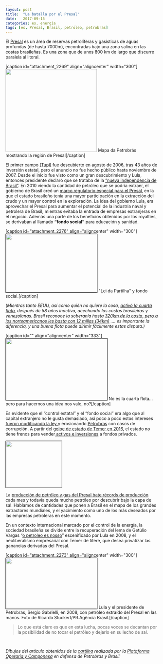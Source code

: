 ```yaml
---
layout: post
title:  "La batalla por el Presal"
date:   2017-09-15
categories: es, energia
tags: [es, Presal, Brasil, petróleo, petrobras]
---
```

El <a href="https://pt.wikipedia.org/wiki/Camada_pr%C3%A9-sal">Presal</a> es un área de reservas petrolíferas y gasísticas de aguas profundas (de hasta 7000m), encontradas bajo una zona salina en las costas brasileñas. Es una zona que de unos 800 km de largo que discurre paralela al litoral.

[caption id="attachment_2269" align="aligncenter" width="300"]<a href="https://izaroblog.files.wordpress.com/2017/09/petrobras-mapa-pre-sal.jpg" target="_blank" rel="noopener"><img class="wp-image-2269 size-medium" src="https://izaroblog.files.wordpress.com/2017/09/petrobras-mapa-pre-sal.jpg?w=300" alt="" width="300" height="272" /></a> Mapa da Petrobrás mostrando la región de Presal[/caption]

El primer campo <a href="https://es.wikipedia.org/wiki/Campo_petrolero_Tup%C3%AD">(Tupí)</a> fue descubierto en agosto de 2006, tras 43 años de inversión estatal, pero el anuncio no fue hecho público hasta noviembre de 2007. Desde el inicio fue visto como un gran descubrimiento y Lula, entonces presidente declaró que se trataba de la <a href="https://oglobo.globo.com/economia/lula-diz-que-pre-sal-a-nova-independencia-do-brasil-3212015">“nueva independencia de Brasil”</a>.
En 2010 viendo la cantidad de petróleo que se podría extraer, el gobierno de Brasil creó un <a href="http://www.planalto.gov.br/ccivil_03/_Ato2007-2010/2010/Lei/L12351.htm">marco regulatorio especial para el Presal</a>, en la que el estado brasileño tenía una mayor participación en la extracción del crudo y un mayor control en la exploración. La idea del gobierno Lula, era aprovechar el Presal para aumentar el potencial de la industria naval y petrolera de Brasil, mientras evitaba la entrada de empresas extranjeras en el negocio. Además una parte de los beneficios obtenidos por los royalties, se derivaban al llamado <strong>“fondo social”</strong> para educación y sanidad.

[caption id="attachment_2276" align="aligncenter" width="300"]<a href="http://wp.me/a2bxqT-AJ" target="_blank" rel="noopener"><img class="wp-image-2276 size-medium" style="border:1px solid #000000;" src="https://izaroblog.files.wordpress.com/2017/09/lei.png?w=300" alt="" width="300" height="192" /></a> "Lei da Partilha" y fondo social.[/caption]

(<em>Mientras tanto EEUU, así como quién no quiere la cosa, <a href="http://www.globalresearch.ca/el-regreso-de-la-cuarta-flota-y-el-futuro-de-am-rica-latina/9770 http://www.rebelion.org/noticia.php?id=70639">activó la cuarta flota</a>, después de 58 años inactiva, acechando las costas brasileiras y venezolanas. </em>
<em> Brasil reconoce la soberanía hasta <a href="https://es.wikipedia.org/wiki/Mar_territorial">320km de la costa, pero a los norteamericanos les basta con 12 millas (34km)</a> …. es importante la diferencia, y una buena flota puede dirimir fácilmente estas disputa.)</em>

[caption id="" align="aligncenter" width="333"]<a href="https://commons.wikimedia.org/wiki/File:Fleet_5_nations.jpg"><img style="border:1px solid #000000;" src="https://upload.wikimedia.org/wikipedia/commons/c/c6/Fleet_5_nations.jpg" alt="" width="333" height="203" /></a> No es la cuarta flota... pero para hacernos una idea nos vale, no?[/caption]

Es evidente que el “control estatal” y el “fondo social” era algo que al capital extranjero no le gusta demasiado, así poco a poco estos intereses <a href="https://www.telesurtv.net/news/Aprueban-en-Brasil-ley-que-privatiza-petrolera-Presal-20161006-0026.html">fueron modificando la ley </a>y erosionando <a href="https://es.wikipedia.org/wiki/Petrobras">Petrobras</a> con casos de corrupción. A partir del <a href="http://www.bbc.com/mundo/noticias/2016/05/160513_brasil_es_golpe_estado_impeachment_presidenta_dilma_rousseff_paraguay_fernando_lugo_honduras_manuel_zelaya_lv">golpe de estado de Temer en 2016,</a> el estado no tiene frenos para vender<a href="https://www.brasildefato.com.br/2016/08/09/fim-da-lei-da-partilha-vai-tirar-recurso-da-saude-e-educacao-afirma-ze-maria-da-fup/"> activos e inversiones</a> a fondos privados.

<a href="https://izaroblog.files.wordpress.com/2017/09/capital.png"><img class="aligncenter wp-image-2283 " style="border:1px solid #000000;" src="https://izaroblog.files.wordpress.com/2017/09/capital.png?w=300" alt="" width="184" height="153" /></a>

La <a href="https://mundo.sputniknews.com/americalatina/201703031067331436-Petrobras-hidrocarburos/">producción de petróleo y gas del Presal bate récords de producción </a>cada mes y todavía queda mucho petróleo por descubrir bajo la capa de sal. Hablamos de cantidades que ponen a Brasil en el mapa de los grandes extractores mundiales, y el yacimiento como uno de los más deseados por las empresas petroleras en este momento.

En un contexto internacional marcado por el control de la energía, la sociedad brasileña se divide entre la recuperación del lema de Getúlio Vargas “<a href="https://pt.wikipedia.org/wiki/O_petr%C3%B3leo_%C3%A9_nosso">o petroleo es nosso</a>” escenificado por Lula en 2008, y el neoliberalismo empresarial con Temer de títere, que desea privatizar las ganancias derivadas del Presal.

[caption id="attachment_2273" align="aligncenter" width="300"]<a href="https://izaroblog.files.wordpress.com/2017/09/lula_pre-sal.jpg" target="_blank" rel="noopener"><img class="wp-image-2273 size-medium" style="border:1px solid #000000;" src="https://izaroblog.files.wordpress.com/2017/09/lula_pre-sal.jpg?w=300" alt="" width="300" height="167" /></a> Lula y el presidente de Petrobras, Sergio Gabrielli, en 2008, con petróleo extraído del Presal en las manos. Foto de Ricardo Stuckert/PR.Agência Brasil.[/caption]
<blockquote>Lo que está claro es que en esta lucha, pocas voces se decantan por la posibilidad de no tocar el petróleo y dejarlo en su lecho de sal.</blockquote>
&nbsp;

<em>Dibujos del artículo obtenidos de la <a href="https://izaroblog.files.wordpress.com/2017/09/cartilha-defesa-petrobras-nov_2016-website.pdf">cartilha</a> realizada por la <a href="https://www.facebook.com/plataformadaenergia/">Plataforma Operaria y Camponesa</a> en defensa de Petrobras y Brasil.</em>
